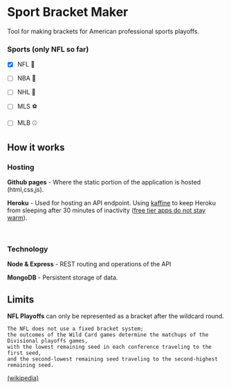 # Sport Bracket Maker

Tool for making brackets for American professional sports playoffs.

### Sports (only NFL so far)
- [x] NFL 🏈
- [ ] NBA 🏀
- [ ] NHL 🏒
- [ ] MLS ⚽️
- [ ] MLB ⚾️


## How it works 
### Hosting

**Github pages** - Where the static portion of the application is hosted (html,css,js).

**Heroku** - Used for hosting an API endpoint.  Using [kaffine](http://kaffeine.herokuapp.com/) to keep Heroku from sleeping after 30 minutes of inactivity ([free tier apps do not stay warm](https://express-api-app.herokuapp.com/)).

<br>

### Technology

**Node & Express** - REST routing and operations of the API

**MongoDB** - Persistent storage of data.

## Limits

**NFL Playoffs** can only be represented as a bracket after the wildcard round. 
```
The NFL does not use a fixed bracket system; 
the outcomes of the Wild Card games determine the matchups of the Divisional playoffs games, 
with the lowest remaining seed in each conference traveling to the first seed, 
and the second-lowest remaining seed traveling to the second-highest remaining seed.
```
[(wikipedia)](https://en.wikipedia.org/wiki/NFL_playoffs)
